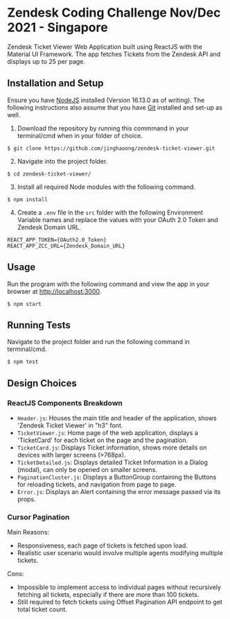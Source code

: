# Zendesk Coding Challenge Nov/Dec 2021 - Singapore

Zendesk Ticket Viewer Web Application built using ReactJS with the Material UI Framework. The app fetches Tickets from the Zendesk API and displays up to 25 per page.

## Installation and Setup

Ensure you have [NodeJS](https://nodejs.org/en/) installed (Version 16.13.0 as of writing).
The following instructions also assume that you have [Git](https://git-scm.com/downloads) installed and set-up as well.

1. Download the repository by running this commmand in your terminal/cmd when in your folder of choice.
```
$ git clone https://github.com/jinghaoong/zendesk-ticket-viewer.git
```

2. Navigate into the project folder.
```
$ cd zendesk-ticket-viewer/
```

3. Install all required Node modules with the following command.
```
$ npm install
```

4. Create a ```.env``` file in the ```src``` folder with the following Environment Variable names and replace the values with your OAuth 2.0 Token and Zendesk Domain URL.
```
REACT_APP_TOKEN={OAuth2.0_Token}
REACT_APP_ZCC_URL={Zendesk_Domain_URL}
```

## Usage

Run the program with the following command and view the app in your browser at [http://localhost:3000](http://localhost:3000).
```
$ npm start
```

## Running Tests

Navigate to the project folder and run the following command in terminal/cmd.
```
$ npm test
```

## Design Choices

### ReactJS Components Breakdown
- ```Header.js```: Houses the main title and header of the application, shows 'Zendesk Ticket Viewer' in "h3" font.
- ```TicketViewer.js```: Home page of the web application, displays a 'TicketCard' for each ticket on the page and the pagination.
- ```TicketCard.js```: Displays Ticket information, shows more details on devices with larger screens (>768px).
- ```TicketDetailed.js```: Displays detailed Ticket Information in a Dialog (modal), can only be opened on smaller screens.
- ```PaginationCluster.js```: Displays a ButtonGroup containing the Buttons for reloading tickets, and navigation from page to page.
- ```Error.js```: Displays an Alert containing the error message passed via its props.

### Cursor Pagination
Main Reasons:
- Responsiveness, each page of tickets is fetched upon load.
- Realistic user scenario would involve multiple agents modifying multiple tickets.

Cons:
- Impossible to implement access to individual pages without recursively fetching all tickets, especially if there are more than 100 tickets.
- Still required to fetch tickets using Offset Pagination API endpoint to get total ticket count.
